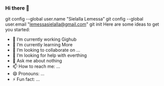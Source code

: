 ### Hi there 👋

<!--
**Slokolr/slokolr** is a ✨ _special_ ✨ repository because its `README.md` (this file) appears on your GitHub profile.

Here are some ideas to get you started:

- 🔭 I’m currently working Gighub
- 🌱 I’m currently learning More
- 👯 I’m looking to collaborate on ...
- 🤔 I’m looking for help with everthing 
- 💬 Ask me about nothing 
- 📫 How to reach me: ...
- 😄 Pronouns: ...
- ⚡ Fun fact: ...
--> 


git config --global user.name "Sielalla Lemessa”
git config --global user.email "lemessasielalla@gmail.com"
git init
Here are some ideas to get you started:

- 🔭 I’m currently working Gighub
- 🌱 I’m currently learning More
- 👯 I’m looking to collaborate on ...
- 🤔 I’m looking for help with everthing 
- 💬 Ask me about nothing 
- 📫 How to reach me: ...
- 😄 Pronouns: ...
- ⚡ Fun fact: ...

